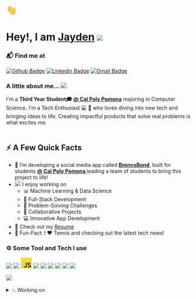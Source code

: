 <img width="30px" margin="0px" src="https://raw.githubusercontent.com/ABSphreak/ABSphreak/master/gifs/Hi.gif">
<h1>Hey!, I am <a href="https://github.com/jayvnn">Jayden</a> <img height="30px" src="https://emojis.slackmojis.com/emojis/images/1531849430/4246/blob-sunglasses.gif?1531849430"></h1>
</h1>

### 📬 Find me at
[![Github Badge](http://img.shields.io/badge/-Github-black?style=flat-square&logo=github&link=https://github.com/jayvnn/)](https://github.com/jayvnn/) 
[![Linkedin Badge](https://img.shields.io/badge/-LinkedIn-blue?style=flat-square&logo=Linkedin&logoColor=white&link=https://www.linkedin.com/in/jaydenvinhnguyen/)](https://www.linkedin.com/in/jaydenvinhnguyen)
[![Gmail Badge](https://img.shields.io/badge/-Gmail-d14836?style=flat-square&logo=Gmail&logoColor=white&link=mailto:Jayden.vinh.nguyen@gmail.com)](mailto:Jayden.vinh.nguyen@gmail.com)

### A little about me...  <img src="https://media.giphy.com/media/VgCDAzcKvsR6OM0uWg/giphy.gif" width="50"> 
I'm a **Third Year Student🎓 [@ Cal Poly Pomona](https://www.cpp.edu/)** majoring in Computer Science. I'm a Tech Enthusiast 💻 🚀 who loves diving into new tech and bringing ideas to life. Creating impactful products that solve real problems is what excites me. <br/><br/>




## ⚡️ A Few Quick Facts

- 🔭 I’m developing a social media app called  **[BroncoBond](https://github.com/BroncoBond/Bronco-Bond)**, built for students **[@ Cal Poly Pomona ](https://www.cpp.edu/)** leading a team of students to bring this project to life!
- <img src="https://media.giphy.com/media/WUlplcMpOCEmTGBtBW/giphy.gif" width="30">  I enjoy working on
  - 📊 Machine Learning & Data Science
  - 🔧 Full-Stack Development
  - 🧩 Problem-Solving Challenges
  - 🤝 Collaborative Projects
  - 💻 Innovative App Development
- 📙 Check out my [Resume](https://www.linkedin.com/in/jaydenvinhnguyen/)
- 🎉 Fun-Fact: I ❤️ Tennis and checking out the latest tech news!

### ⚙️ Some Tool and Tech I use
<code><img height="30" src="https://avatars0.githubusercontent.com/u/1525981?s=200&v=4"></code>
<code><img height="30" src="https://github.com/user-attachments/assets/eb27f9de-86a0-410d-98b0-a0242b222eab"></code>
<code><img height="30" src="https://raw.githubusercontent.com/github/explore/80688e429a7d4ef2fca1e82350fe8e3517d3494d/topics/javascript/javascript.png"></code>
<code><img height="30" src="https://github.com/user-attachments/assets/e9e83972-ff32-458e-8689-5ae57118d89f"></code>
<code><img height="30" src="https://avatars1.githubusercontent.com/u/45120?s=200&v=4"></code>
<code><img height="30" src="https://github.com/user-attachments/assets/b7b0d380-8c59-414f-b59b-57706aa79f90"></code>
<code><img height="30" src="https://github.com/user-attachments/assets/d8149e4b-0c59-459c-bada-1e897966690b"></code>
<code><img height="30" src="https://github.com/user-attachments/assets/879754f1-20e9-4ede-91a3-1ce5b9b4befb"></code>
<code><img height="30" src="https://github.com/user-attachments/assets/23dea773-766e-44e9-bbe7-c2fabdda0cd7"></code>


![](https://github-readme-streak-stats.herokuapp.com/?user=Jayvnn&theme=dark&hide_border=false)<br/>

<!--- <p align="center">
<img width="450" align="left" src="https://github-readme-stats.vercel.app/api?username=jayvnn&show_icons=true&line_height=21&theme=react" alt="jayvnn's Github Stats" />
![](https://github-readme-stats.vercel.app/api?username=Jayvnn&theme=dark&hide_border=false&include_all_commits=false&count_private=false)<br/>
</p> --!>


<!-- ![Profile Views](https://komarev.com/ghpvc/?username=jayvnn) -->


<details>
<summary> 💥 Working on </summary>
<br>
<p align="left">
  <a href="https://github.com/BroncoBond/Bronco-Bond">
    <img src="https://github-readme-stats.vercel.app/api/pin/?username=BroncoBond&repo=Bronco-Bond&theme=react" alt="Bronco-Bond Repository" />
  </a>
</p>
</details> 
